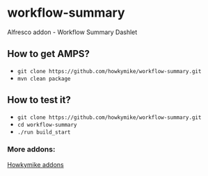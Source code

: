 # workflow-summary
Alfresco addon - Workflow Summary Dashlet

## How to get AMPS?
- `git clone https://github.com/howkymike/workflow-summary.git`
- `mvn clean package`

## How to test it?
- `git clone https://github.com/howkymike/workflow-summary.git`
- `cd workflow-summary`
- `./run build_start`


### More addons:
[Howkymike addons](https://howkymike.github.io/alfrescoAddons.html)
